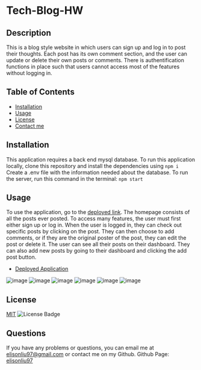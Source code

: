 # Tech-Blog-HW

## Description
This is a blog style website in which users can sign up and log in to post their thoughts. Each post has its own comment section, and the user can update or delete their own posts or comments. There is authentification functions in place such that users cannot access most of the features without logging in.

## Table of Contents
  - [Installation](#installation)
  - [Usage](#usage)
  - [License](#license)
  - [Contact me](#questions)

## Installation
This application requires a back end mysql database. 
To run this application locally, clone this repository and install the dependencies using
`npm i`
Create a .env file with the information needed about the database.
To run the server, run this command in the terminal:
`npm start`
  
## Usage
To use the application, go to the [deployed link](https://tech-blog-el.herokuapp.com/).
The homepage consists of all the posts ever posted. To access many features, the user must first either sign up or log in.
When the user is logged in, they can check out specific posts by clicking on the post. They can then choose to add comments, or if they are the original poster of the post, they can edit the post or delete it.
The user can see all their posts on their dashboard. They can also add new posts by going to their dashboard and clicking the add post button.
  - [Deployed Application](https://tech-blog-el.herokuapp.com/)

![image](https://user-images.githubusercontent.com/28275237/126917164-026cdd11-bd85-4c4f-bc50-2d1deed589c0.png)
![image](https://user-images.githubusercontent.com/28275237/126917170-3e90d2bc-21e1-4af9-bd14-525633009acc.png)
![image](https://user-images.githubusercontent.com/28275237/126917177-5ace65ab-ca36-4680-a437-8b9175c61a7a.png)
![image](https://user-images.githubusercontent.com/28275237/126917185-fe6a4b48-3c6c-4d9d-ab4a-e97f7dc40d10.png)
![image](https://user-images.githubusercontent.com/28275237/126917200-0794c885-728f-4ed6-8da0-faba67eb8667.png)
![image](https://user-images.githubusercontent.com/28275237/126917221-8317c203-8497-4a35-9257-5f788f99f301.png)


## License
[MIT](https://spdx.org/licenses/MIT.html)
![License Badge](https://img.shields.io/badge/license-MIT-9cf)

## Questions
If you have any problems or questions, you can email me at elisonliu97@gmail.com or contact me on my Github.
Github Page: [elisonliu97](github.com/elisonliu97)


